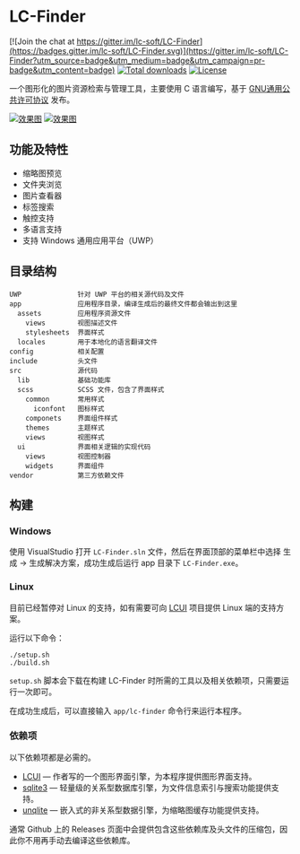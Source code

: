# LC-Finder

[![Join the chat at https://gitter.im/lc-soft/LC-Finder](https://badges.gitter.im/lc-soft/LC-Finder.svg)](https://gitter.im/lc-soft/LC-Finder?utm_source=badge&utm_medium=badge&utm_campaign=pr-badge&utm_content=badge)
[![Total downloads](https://img.shields.io/github/downloads/lc-soft/LC-Finder/total.svg)](https://github.com/lc-soft/LC-Finder/releases)
[![License](https://img.shields.io/badge/license-GPLv2-blue.svg)](http://www.gnu.org/licenses/old-licenses/gpl-2.0.html)

一个图形化的图片资源检索与管理工具，主要使用 C 语言编写，基于 [GNU通用公共许可协议](http://www.gnu.org/licenses/gpl-2.0.html) 
发布。

[![](https://lcui.lc-soft.io/static/images/showcase/lcfinder-001.jpg "效果图")](https://lcui.lc-soft.io/static/images/showcase/lcfinder-001.jpg)
[![](https://lcui.lc-soft.io/static/images/showcase/lcfinder-004.jpg "效果图")](https://lcui.lc-soft.io/static/images/showcase/lcfinder-004.jpg)


## 功能及特性

- 缩略图预览
- 文件夹浏览
- 图片查看器
- 标签搜索
- 触控支持
- 多语言支持
- 支持 Windows 通用应用平台（UWP）


## 目录结构

``` text
UWP              针对 UWP 平台的相关源代码及文件
app              应用程序目录，编译生成后的最终文件都会输出到这里
  assets         应用程序资源文件
    views        视图描述文件
    stylesheets  界面样式
  locales        用于本地化的语言翻译文件
config           相关配置
include          头文件
src              源代码
  lib            基础功能库
  scss           SCSS 文件，包含了界面样式
    common       常用样式
      iconfont   图标样式
    componets    界面组件样式
    themes       主题样式
    views        视图样式
  ui             界面相关逻辑的实现代码
    views        视图控制器
    widgets      界面组件
vendor           第三方依赖文件
```

## 构建

### Windows

使用 VisualStudio 打开 `LC-Finder.sln` 文件，然后在界面顶部的菜单栏中选择 生成 -> 生成解决方案，成功生成后运行 app 目录下 `LC-Finder.exe`。

### Linux
目前已经暂停对 Linux 的支持，如有需要可向 [LCUI](https://github.com/lc-soft/LCUI) 项目提供 Linux 端的支持方案。

运行以下命令：

	./setup.sh
	./build.sh

`setup.sh` 脚本会下载在构建 LC-Finder 时所需的工具以及相关依赖项，只需要运行一次即可。

在成功生成后，可以直接输入 `app/lc-finder` 命令行来运行本程序。

### 依赖项

以下依赖项都是必需的。

 * [LCUI](https://lcui.lc-soft.io) — 作者写的一个图形界面引擎，为本程序提供图形界面支持。
 * [sqlite3](https://www.sqlite.org/) — 轻量级的关系型数据库引擎，为文件信息索引与搜索功能提供支持。
 * [unqlite](https://www.unqlite.org/) — 嵌入式的非关系型数据引擎，为缩略图缓存功能提供支持。
 
通常 Github 上的 Releases 页面中会提供包含这些依赖库及头文件的压缩包，因此你不用再手动去编译这些依赖库。
